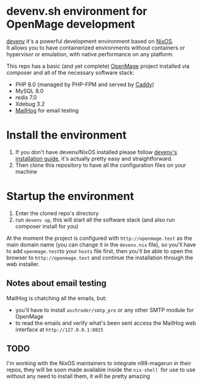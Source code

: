 # devenv.sh environment for OpenMage development

[devenv](https://devenv.sh) it's a powerful development environment based on [NixOS](https://nixos.org).  
It allows you to have containerized environments without containers or hypervisor or emulation, with native performance on any platform.

This repo has a basic (and yet complete) [OpenMage](https://github.com/OpenMage/magento-lts) project installed via composer and all of the necessary software stack:
- PHP 8.0 (managed by PHP-FPM and served by [Caddy](https://caddyserver.com))
- MySQL 8.0
- redis 7.0
- Xdebug 3.2
- [MailHog](https://github.com/mailhog/MailHog) for email testing

# Install the environment

1. If you don't have devenv/NixOS installed please follow [devenv's installation guide](https://devenv.sh/getting-started), it's actually pretty easy and straightforward.
2. Then clone this repository to have all the configuration files on your machine

# Startup the environment

1. Enter the cloned repo's directory
2. run `devenv up`, this will start all the software stack (and also run composer install for you)

At the moment the project is configured with `http://openmage.test` as the main domain name (you can change it in the `devenv.nix` file), so you'll have to add `openmage.test`to your `hosts` file first, then you'll be able to open the browser to `http://openmage.test` and continue the installation through the web installer.

## Notes about email testing

MailHog is chatching all the emails, but:
- you'll have to install `aschroder/smtp_pro` or any other SMTP module for OpenMage
- to read the emails and verify what's been sent access the MailHog web interface at `http://127.0.0.1:8025`

## TODO

I'm working with the NixOS maintainers to integrate n98-magerun in their repos, they will be soon made available inside the `nix-shell `for use to use without any need to install them, it will be pretty amazing
